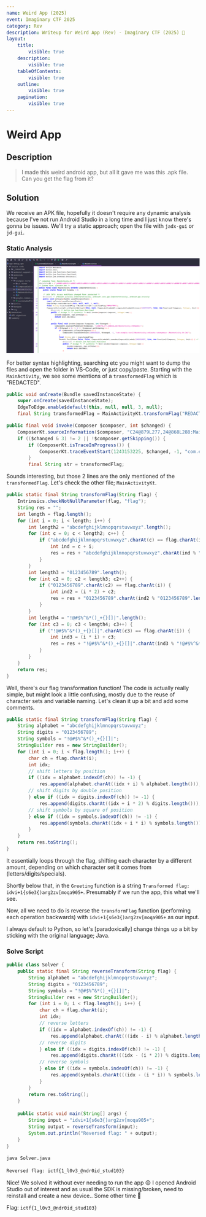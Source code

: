 ```yaml
---
name: Weird App (2025)
event: Imaginary CTF 2025
category: Rev
description: Writeup for Weird App (Rev) - Imaginary CTF (2025) 💜
layout:
    title:
        visible: true
    description:
        visible: true
    tableOfContents:
        visible: true
    outline:
        visible: true
    pagination:
        visible: true
---
```


# Weird App

## Description

> I made this weird android app, but all it gave me was this .apk file. Can you get the flag from it?

## Solution

We receive an APK file, hopefully it doesn't require any dynamic analysis because I've not run Android Studio in a long time and I just know there's gonna be issues. We'll try a static approach; open the file with `jadx-gui` or `jd-gui`.

### Static Analysis

![](./images/0.PNG)

For better syntax highlighting, searching etc you might want to dump the files and open the folder in VS-Code, or just copy/paste. Starting with the `MainActivity`, we see some mentions of a `transformedFlag` which is "REDACTED".

```java
public void onCreate(Bundle savedInstanceState) {
	super.onCreate(savedInstanceState);
	EdgeToEdge.enable$default(this, null, null, 3, null);
	final String transformedFlag = MainActivityKt.transformFlag("REDACTED");
```

```java
public final void invoke(Composer $composer, int $changed) {
	ComposerKt.sourceInformation($composer, "C24@879L277,24@868L288:MainActivity.kt#8w8ms1");
	if (($changed & 3) != 2 || !$composer.getSkipping()) {
		if (ComposerKt.isTraceInProgress()) {
			ComposerKt.traceEventStart(1243153225, $changed, -1, "com.example.test2.MainActivity.onCreate.<anonymous> (MainActivity.kt:24)");
		}
		final String str = transformedFlag;
```

Sounds interesting, but those 2 lines are the only mentioned of the `transformedFlag`. Let's check the other file; `MainActivityKt`.

```java
public static final String transformFlag(String flag) {
    Intrinsics.checkNotNullParameter(flag, "flag");
    String res = "";
    int length = flag.length();
    for (int i = 0; i < length; i++) {
        int length2 = "abcdefghijklmnopqrstuvwxyz".length();
        for (int c = 0; c < length2; c++) {
            if ("abcdefghijklmnopqrstuvwxyz".charAt(c) == flag.charAt(i)) {
                int ind = c + i;
                res = res + "abcdefghijklmnopqrstuvwxyz".charAt(ind % "abcdefghijklmnopqrstuvwxyz".length());
            }
        }
        int length3 = "0123456789".length();
        for (int c2 = 0; c2 < length3; c2++) {
            if ("0123456789".charAt(c2) == flag.charAt(i)) {
                int ind2 = (i * 2) + c2;
                res = res + "0123456789".charAt(ind2 % "0123456789".length());
            }
        }
        int length4 = "!@#$%^&*()_+{}[]|".length();
        for (int c3 = 0; c3 < length4; c3++) {
            if ("!@#$%^&*()_+{}[]|".charAt(c3) == flag.charAt(i)) {
                int ind3 = (i * i) + c3;
                res = res + "!@#$%^&*()_+{}[]|".charAt(ind3 % "!@#$%^&*()_+{}[]|".length());
            }
        }
    }
    return res;
}
```

Well, there's our flag transformation function! The code is actually really simple, but might look a little confusing, mostly due to the reuse of character sets and variable naming. Let's clean it up a bit and add some comments.

```java
public static final String transformFlag(String flag) {
    String alphabet = "abcdefghijklmnopqrstuvwxyz";
    String digits = "0123456789";
    String symbols = "!@#$%^&*()_+{}[]|";
    StringBuilder res = new StringBuilder();
    for (int i = 0; i < flag.length(); i++) {
        char ch = flag.charAt(i);
        int idx;
        // shift letters by position
        if ((idx = alphabet.indexOf(ch)) != -1) {
            res.append(alphabet.charAt((idx + i) % alphabet.length()));
        // shift digits by double position
        } else if ((idx = digits.indexOf(ch)) != -1) {
            res.append(digits.charAt((idx + i * 2) % digits.length()));
        // shift symbols by square of position
        } else if ((idx = symbols.indexOf(ch)) != -1) {
            res.append(symbols.charAt((idx + i * i) % symbols.length()));
        }
    }
    return res.toString();
}
```

It essentially loops through the flag, shifting each character by a different amount, depending on which character set it comes from (letters/digits/specials).

Shortly below that, in the `Greeting` function is a string `Transformed flag: idvi+1{s6e3{)arg2zv[moqa905+`. Presumably if we run the app, this what we'll see.

Now, all we need to do is reverse the `transformFlag` function (performing each operation backwards) with `idvi+1{s6e3{)arg2zv[moqa905+` as our input.

I always default to Python, so let's \[paradoxically\] change things up a bit by sticking with the original language; Java.

### Solve Script

```java
public class Solver {
    public static final String reverseTransform(String flag) {
        String alphabet = "abcdefghijklmnopqrstuvwxyz";
        String digits = "0123456789";
        String symbols = "!@#$%^&*()_+{}[]|";
        StringBuilder res = new StringBuilder();
        for (int i = 0; i < flag.length(); i++) {
            char ch = flag.charAt(i);
            int idx;
            // reverse letters
            if ((idx = alphabet.indexOf(ch)) != -1) {
                res.append(alphabet.charAt(((idx - i) % alphabet.length() + alphabet.length()) % alphabet.length()));
            // reverse digits
            } else if ((idx = digits.indexOf(ch)) != -1) {
                res.append(digits.charAt(((idx - (i * 2)) % digits.length() + digits.length()) % digits.length()));
            // reverse symbols
            } else if ((idx = symbols.indexOf(ch)) != -1) {
                res.append(symbols.charAt(((idx - (i * i)) % symbols.length() + symbols.length()) % symbols.length()));
            }
        }
        return res.toString();
    }

    public static void main(String[] args) {
        String input = "idvi+1{s6e3{)arg2zv[moqa905+";
        String output = reverseTransform(input);
        System.out.println("Reversed flag: " + output);
    }
}
```

```bash
java Solver.java

Reversed flag: ictf{1_l0v3_@ndr0id_stud103}
```

Nice! We solved it without ever needing to run the app 😌 I opened Android Studio out of interest and as usual the SDK is missing/broken, need to reinstall and create a new device.. Some other time 🥱

Flag: `ictf{1_l0v3_@ndr0id_stud103}`
